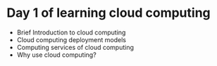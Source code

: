# Day 1 of learning cloud computing

- Brief Introduction to cloud computing
- Cloud computing deployment models
- Computing services of cloud computing
- Why use cloud computing?